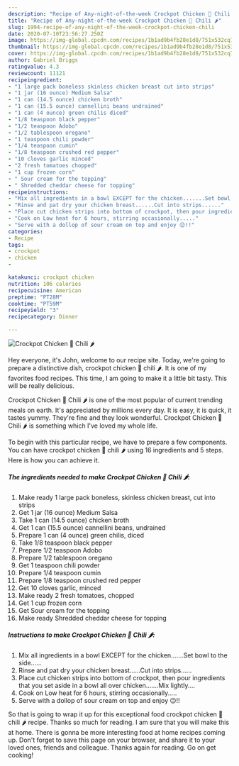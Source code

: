 ```yaml
---
description: "Recipe of Any-night-of-the-week Crockpot Chicken 🐓 Chili 🌶"
title: "Recipe of Any-night-of-the-week Crockpot Chicken 🐓 Chili 🌶"
slug: 1994-recipe-of-any-night-of-the-week-crockpot-chicken-chili
date: 2020-07-10T23:56:27.250Z
image: https://img-global.cpcdn.com/recipes/1b1ad9b4fb28e1d8/751x532cq70/crockpot-chicken-🐓-chili-🌶-recipe-main-photo.jpg
thumbnail: https://img-global.cpcdn.com/recipes/1b1ad9b4fb28e1d8/751x532cq70/crockpot-chicken-🐓-chili-🌶-recipe-main-photo.jpg
cover: https://img-global.cpcdn.com/recipes/1b1ad9b4fb28e1d8/751x532cq70/crockpot-chicken-🐓-chili-🌶-recipe-main-photo.jpg
author: Gabriel Briggs
ratingvalue: 4.3
reviewcount: 11121
recipeingredient:
- "1 large pack boneless skinless chicken breast cut into strips"
- "1 jar (16 ounce) Medium Salsa"
- "1 can (14.5 ounce) chicken broth"
- "1 can (15.5 ounce) cannellini beans undrained"
- "1 can (4 ounce) green chilis diced"
- "1/8 teaspoon black pepper"
- "1/2 teaspoon Adobo"
- "1/2 tablespoon oregano"
- "1 teaspoon chili powder"
- "1/4 teaspoon cumin"
- "1/8 teaspoon crushed red pepper"
- "10 cloves garlic minced"
- "2 fresh tomatoes chopped"
- "1 cup frozen corn"
- " Sour cream for the topping"
- " Shredded cheddar cheese for topping"
recipeinstructions:
- "Mix all ingredients in a bowl EXCEPT for the chicken.......Set bowl to the side......"
- "Rinse and pat dry your chicken breast......Cut into strips......"
- "Place cut chicken strips into bottom of crockpot, then pour ingredients that you set aside in a bowl all over chicken.......Mix lightly...."
- "Cook on Low heat for 6 hours, stirring occasionally....."
- "Serve with a dollop of sour cream on top and enjoy 😉!!"
categories:
- Recipe
tags:
- crockpot
- chicken
- 

katakunci: crockpot chicken  
nutrition: 106 calories
recipecuisine: American
preptime: "PT28M"
cooktime: "PT59M"
recipeyield: "3"
recipecategory: Dinner

---
```



![Crockpot Chicken 🐓 Chili 🌶](https://img-global.cpcdn.com/recipes/1b1ad9b4fb28e1d8/751x532cq70/crockpot-chicken-🐓-chili-🌶-recipe-main-photo.jpg)

Hey everyone, it's John, welcome to our recipe site. Today, we're going to prepare a distinctive dish, crockpot chicken 🐓 chili 🌶. It is one of my favorites food recipes. This time, I am going to make it a little bit tasty. This will be really delicious.

Crockpot Chicken 🐓 Chili 🌶 is one of the most popular of current trending meals on earth. It's appreciated by millions every day. It is easy, it is quick, it tastes yummy. They're fine and they look wonderful. Crockpot Chicken 🐓 Chili 🌶 is something which I've loved my whole life.




To begin with this particular recipe, we have to prepare a few components. You can have crockpot chicken 🐓 chili 🌶 using 16 ingredients and 5 steps. Here is how you can achieve it.

<!--inarticleads1-->

##### The ingredients needed to make Crockpot Chicken 🐓 Chili 🌶:

1. Make ready 1 large pack boneless, skinless chicken breast, cut into strips
1. Get 1 jar (16 ounce) Medium Salsa
1. Take 1 can (14.5 ounce) chicken broth
1. Get 1 can (15.5 ounce) cannellini beans, undrained
1. Prepare 1 can (4 ounce) green chilis, diced
1. Take 1/8 teaspoon black pepper
1. Prepare 1/2 teaspoon Adobo
1. Prepare 1/2 tablespoon oregano
1. Get 1 teaspoon chili powder
1. Prepare 1/4 teaspoon cumin
1. Prepare 1/8 teaspoon crushed red pepper
1. Get 10 cloves garlic, minced
1. Make ready 2 fresh tomatoes, chopped
1. Get 1 cup frozen corn
1. Get  Sour cream for the topping
1. Make ready  Shredded cheddar cheese for topping




<!--inarticleads2-->

##### Instructions to make Crockpot Chicken 🐓 Chili 🌶:

1. Mix all ingredients in a bowl EXCEPT for the chicken.......Set bowl to the side......
1. Rinse and pat dry your chicken breast......Cut into strips......
1. Place cut chicken strips into bottom of crockpot, then pour ingredients that you set aside in a bowl all over chicken.......Mix lightly....
1. Cook on Low heat for 6 hours, stirring occasionally.....
1. Serve with a dollop of sour cream on top and enjoy 😉!!




So that is going to wrap it up for this exceptional food crockpot chicken 🐓 chili 🌶 recipe. Thanks so much for reading. I am sure that you will make this at home. There is gonna be more interesting food at home recipes coming up. Don't forget to save this page on your browser, and share it to your loved ones, friends and colleague. Thanks again for reading. Go on get cooking!
